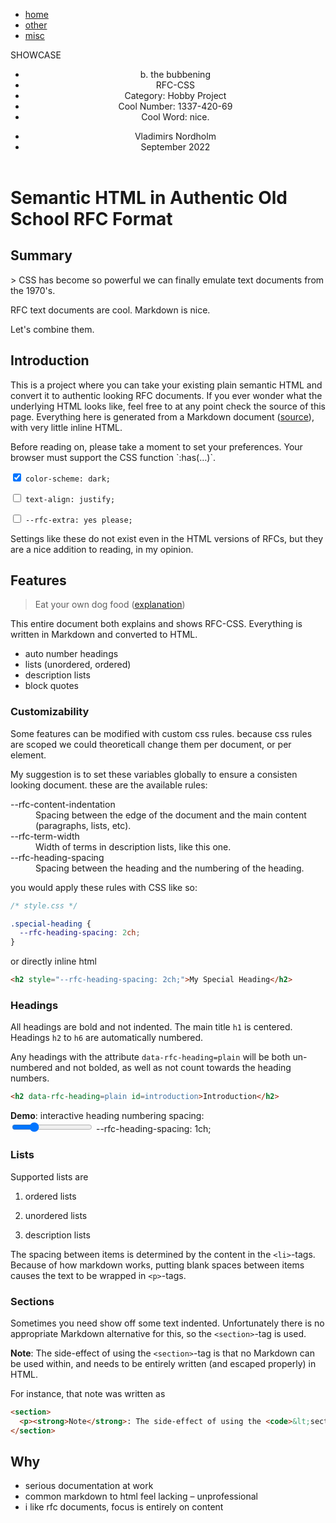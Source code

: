 <nav>
  <ul>
    <li><a href=#>home</a></li>
    <li><a href=#>other</a></li>
    <li><a href=#>misc</a></li>
  </ul>
  SHOWCASE
</nav>
<header>
  <ul>
    <li>b. the bubbening</li>
    <li>RFC-CSS</li>
    <li>Category: Hobby Project</li>
    <li>Cool Number: 1337-420-69</li>
    <li>Cool Word: nice.</li>
  </ul>
  <ul>
    <li>Vladimirs Nordholm</li>
    <li><time pubdate datetime="2022-09">September 2022</time></li>
  </ul>
</header>

# Semantic HTML in Authentic Old School RFC Format

<h2 data-rfc-heading=plain id=summary>Summary</h2>
> CSS has become so powerful we can finally emulate text documents from the 1970's.

<!-- RFC text documents are cool. Simple semantic HTML is cool. Let's combine them. -->
RFC text documents are cool. Markdown is nice.

Let's combine them.

<h2 data-rfc-heading=plain id=introduction>Introduction</h2>

This is a project where you can take your existing plain semantic HTML and convert it to authentic looking RFC documents.
If you ever wonder what the underlying HTML looks like, feel free to at any point check the source of this page. Everything here is generated from a Markdown document ([source](#)), with very little inline HTML.

Before reading on, please take a moment to set your preferences. Your browser must support the CSS function \`:has(…)\`.</p>

<p><label><input type=checkbox name=dark-mode checked> <code>color-scheme: dark;</code></label></p>
<p><label><input type=checkbox name=justify> <code>text-align: justify;</code></label></p>
<p><label><input type=checkbox name=extra> <code>--rfc-extra: yes please;</code></label></p>

Settings like these do not exist even in the HTML versions of RFCs, but they are a nice addition to reading, in my opinion.</p>

<aside data-rfc-toc></aside>

## Features
> Eat your own dog food ([explanation](dogfooding))

This entire document both explains and shows RFC-CSS. Everything is written in Markdown and converted to HTML.

- auto number headings
- lists (unordered, ordered)
- description lists
- block quotes

[dogfooding]: https://en.wiktionary.org/wiki/eat_one%27s_own_dog_food

### Customizability
Some features can be modified with custom css rules. because css rules are scoped we could theoreticall change them per document, or per element.

My suggestion is to set these variables globally to ensure a consisten looking document. these are the available rules:

<dl>
  <dt>--rfc-content-indentation</dt>
  <dd>Spacing between the edge of the document and the main content (paragraphs, lists, etc).</dd>

  <dt>--rfc-term-width</dt>
  <dd>Width of terms in description lists, like this one.</dd>

  <dt>--rfc-heading-spacing</dt>
  <dd>Spacing between the heading and the numbering of the heading.</dd>
</dl>

you would apply these rules with CSS like so:
```css
/* style.css */

.special-heading {
  --rfc-heading-spacing: 2ch;
}
```
or directly inline html
```html
<h2 style="--rfc-heading-spacing: 2ch;">My Special Heading</h2>
```

### Headings

All headings are bold and not indented. The main title `h1` is centered. Headings `h2` to `h6` are automatically numbered.

Any headings with the attribute `data-rfc-heading=plain` will be both un-numbered and not bolded, as well as not count towards the heading numbers.

```html
<h2 data-rfc-heading=plain id=introduction>Introduction</h2>
```

<p>
  <script>
    function setCustomHeadingSpacing(spacing) {
      const style = '--rfc-heading-spacing: ' + spacing + 'ch;'
      document.getElementById('headings').style = style
      document.querySelector('output[name=heading-spacing]').textContent = style
    }
  </script>
  <strong>Demo</strong>:
  <label>interactive heading numbering spacing:<br>
    <input type=range min=0 max=4 value=1 oninput="setCustomHeadingSpacing(this.value)">
  </label>
  <output name=heading-spacing>--rfc-heading-spacing: 1ch;</output>
</p>


### Lists
Supported lists are

1. ordered lists

1. unordered lists

1. description lists

The spacing between items is determined by the content in the `<li>`-tags. Because of how markdown works, putting blank spaces between items causes the text to be wrapped in `<p>`-tags.

### Sections
Sometimes you need show off some text indented. Unfortunately there is no appropriate Markdown alternative for this, so the `<section>`-tag is used.

<section>
  <p><strong>Note</strong>: The side-effect of using the <code>&lt;section&gt;</code>-tag is that no Markdown can be used within, and needs to be entirely written (and escaped properly) in HTML.</p>
</section>

For instance, that note was written as
```html
<section>
  <p><strong>Note</strong>: The side-effect of using the <code>&lt;section&gt;</code>-tag is that no Markdown can be used within, and needs to be entirely written (and escaped properly) in HTML.</p>
</section>
```

## Why

- serious documentation at work
- common markdown to html feel lacking – unprofessional
- i like rfc documents, focus is entirely on content

